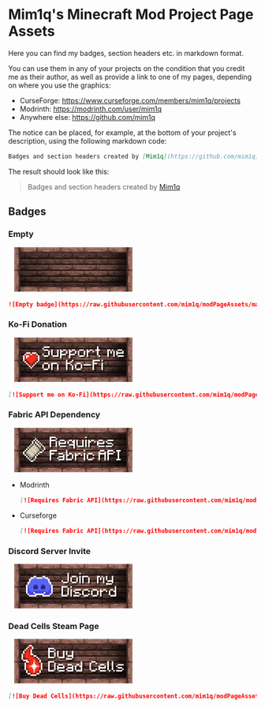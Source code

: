 # Mim1q's Minecraft Mod Project Page Assets

Here you can find my badges, section headers etc. in markdown format.

You can use them in any of your projects on the condition that you credit me as their author, as well as provide a link to one of my pages, depending on where you use the graphics:

- CurseForge: https://www.curseforge.com/members/mim1q/projects
- Modrinth: https://modrinth.com/user/mim1q
- Anywhere else: https://github.com/mim1q

The notice can be placed, for example, at the bottom of your project's description, using the following markdown code:

```markdown
Badges and section headers created by [Mim1q](https://github.com/mim1q)
```

The result should look like this:

> Badges and section headers created by [Mim1q](https://github.com/mim1q)

## Badges

### Empty

![Empty badge](https://raw.githubusercontent.com/mim1q/modPageAssets/main/badges/base.png)

```markdown
![Empty badge](https://raw.githubusercontent.com/mim1q/modPageAssets/main/badges/base.png)
```

### Ko-Fi Donation

[![Support me on Ko-Fi](https://raw.githubusercontent.com/mim1q/modPageAssets/main/badges/ko-fi.png)](https://ko-fi.com/mim1q)

```markdown
[![Support me on Ko-Fi](https://raw.githubusercontent.com/mim1q/modPageAssets/main/badges/ko-fi.png)](https://ko-fi.com/mim1q)
```

### Fabric API Dependency

[![Requires Fabric API](https://raw.githubusercontent.com/mim1q/modPageAssets/main/badges/fabric-api.png)](https://modrinth.com/mod/fabric-api)

- Modrinth

  ```markdown
  [![Requires Fabric API](https://raw.githubusercontent.com/mim1q/modPageAssets/main/badges/fabric-api.png)](https://modrinth.com/mod/fabric-api)
  ```

- Curseforge

  ```markdown
  [![Requires Fabric API](https://raw.githubusercontent.com/mim1q/modPageAssets/main/badges/fabric-api.png)](https://modrinth.com/mod/fabric-api)
  ```

### Discord Server Invite

[![Join my Discord](https://raw.githubusercontent.com/mim1q/modPageAssets/main/badges/discord.png)](#)

### Dead Cells Steam Page

[![Buy Dead Cells](https://raw.githubusercontent.com/mim1q/modPageAssets/main/badges/dead-cells.png)](https://store.steampowered.com/app/588650/Dead_Cells/)

```markdown
[![Buy Dead Cells](https://raw.githubusercontent.com/mim1q/modPageAssets/main/badges/dead-cells.png)](https://store.steampowered.com/app/588650/Dead_Cells/)
```
